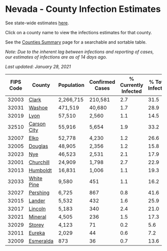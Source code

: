 # Nevada - County Infection Estimates

See state-wide estimates [here](/infections/us-nv).

Click on a county name to view the infections estimates for that county.

See the [Counties Summary](/infections/summary-counties) page for a searchable and sortable table.

*Note: Due to the inherent lag between infections and reporting of cases, our estimates of infections are as of 14 days ago.*

*Last updated: January 28, 2021*

|   FIPS Code |                     County |   Population |   Confirmed Cases |   % Currently Infected |   % Total Infected |
|-------------|----------------------------|--------------|-------------------|------------------------|--------------------|
|       32003 |             [Clark](clark) |    2,266,715 |           210,581 |                    2.7 |               31.5 |
|       32031 |           [Washoe](washoe) |      471,519 |            40,680 |                    1.7 |               28.9 |
|       32019 |               [Lyon](lyon) |       57,510 |             2,560 |                    1.1 |               14.5 |
|       32510 | [Carson City](carson-city) |       55,916 |             5,654 |                    1.9 |               33.2 |
|       32007 |               [Elko](elko) |       52,778 |             4,230 |                    1.2 |               26.6 |
|       32005 |         [Douglas](douglas) |       48,905 |             2,356 |                    1.2 |               15.8 |
|       32023 |                 [Nye](nye) |       46,523 |             2,531 |                    2.1 |               17.9 |
|       32001 |     [Churchill](churchill) |       24,909 |             1,798 |                    2.7 |               22.9 |
|       32013 |       [Humboldt](humboldt) |       16,831 |             1,006 |                    1.1 |               19.3 |
|       32033 |   [White Pine](white-pine) |        9,580 |               451 |                    1.1 |               16.2 |
|       32027 |       [Pershing](pershing) |        6,725 |               867 |                    0.8 |               41.6 |
|       32015 |           [Lander](lander) |        5,532 |               432 |                    1.6 |               25.9 |
|       32017 |         [Lincoln](lincoln) |        5,183 |               340 |                    2.4 |               21.0 |
|       32021 |         [Mineral](mineral) |        4,505 |               236 |                    1.5 |               17.3 |
|       32029 |           [Storey](storey) |        4,123 |                71 |                    0.2 |                5.6 |
|       32011 |           [Eureka](eureka) |        2,029 |                44 |                    0.6 |                7.2 |
|       32009 |     [Esmeralda](esmeralda) |          873 |                36 |                    0.7 |               13.6 |